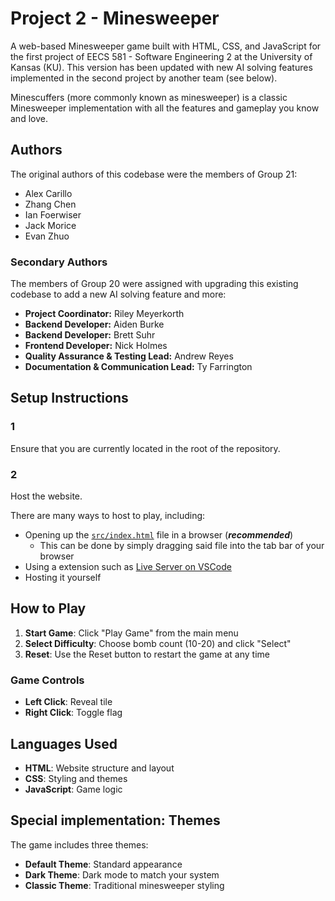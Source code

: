 # Project 2 - Minesweeper

A web-based Minesweeper game built with HTML, CSS, and JavaScript for the first project of EECS 581 - Software Engineering 2 at the University of Kansas (KU). This version has been updated with new AI solving features implemented in the second project by another team (see below).

Minescuffers (more commonly known as minesweeper) is a classic Minesweeper implementation with all the features and gameplay you know and love.

## Authors

The original authors of this codebase were the members of Group 21:

- Alex Carillo
- Zhang Chen  
- Ian Foerwiser
- Jack Morice
- Evan Zhuo

### Secondary Authors

The members of Group 20 were assigned with upgrading this existing codebase to add a new AI solving feature and more:

- **Project Coordinator:** Riley Meyerkorth
- **Backend Developer:** Aiden Burke
- **Backend Developer:** Brett Suhr
- **Frontend Developer:** Nick Holmes
- **Quality Assurance & Testing Lead:** Andrew Reyes
- **Documentation & Communication Lead:** Ty Farrington

## Setup Instructions

### 1

Ensure that you are currently located in the root of the repository.

### 2

Host the website.

There are many ways to host to play, including:

- Opening up the [`src/index.html`](src/index.html) file in a browser (***recommended***)
  - This can be done by simply dragging said file into the tab bar of your browser
- Using a extension such as [Live Server on VSCode](https://marketplace.visualstudio.com/items?itemName=ritwickdey.LiveServer)
- Hosting it yourself

## How to Play

1. **Start Game**: Click "Play Game" from the main menu
2. **Select Difficulty**: Choose bomb count (10-20) and click "Select"
3. **Reset**: Use the Reset button to restart the game at any time

### Game Controls

- **Left Click**: Reveal tile
- **Right Click**: Toggle flag

## Languages Used

- **HTML**: Website structure and layout
- **CSS**: Styling and themes
- **JavaScript**: Game logic

## Special implementation: Themes

The game includes three themes:

- **Default Theme**: Standard appearance
- **Dark Theme**: Dark mode to match your system
- **Classic Theme**: Traditional minesweeper styling
